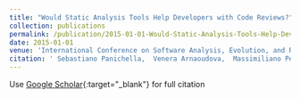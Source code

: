 ```yaml
---
title: "Would Static Analysis Tools Help Developers with Code Reviews?"
collection: publications
permalink: /publication/2015-01-01-Would-Static-Analysis-Tools-Help-Developers-with-Code-Reviews
date: 2015-01-01
venue: 'International Conference on Software Analysis, Evolution, and Reengineering (SANER)'
citation: ' Sebastiano Panichella,  Venera Arnaoudova,  Massimiliano Penta,  Giuliano Antoniol, &quot;Would Static Analysis Tools Help Developers with Code Reviews?.&quot; International Conference on Software Analysis, Evolution, and Reengineering (SANER), 2015.'
---
```

Use [Google Scholar](https://scholar.google.com/scholar?q=Would+Static+Analysis+Tools+Help+Developers+with+Code+Reviews?){:target="_blank"} for full citation